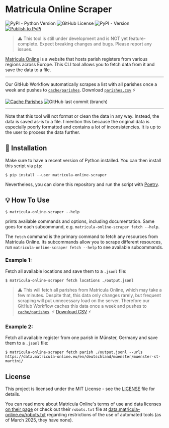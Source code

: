 # Matricula Online Scraper

![PyPI - Python Version](https://img.shields.io/pypi/pyversions/matricula-online-scraper?logo=python)
![GitHub License](https://img.shields.io/github/license/lsg551/matricula-online-scraper?logo=pypi)
![PyPI - Version](https://img.shields.io/pypi/v/matricula-online-scraper?logo=pypi)
[![Publish to PyPi](https://github.com/lsg551/matricula-online-scraper/actions/workflows/publish.yml/badge.svg)](https://github.com/lsg551/matricula-online-scraper/actions/workflows/publish.yml)

> :warning: This tool is still under development and is NOT yet
> feature-complete. Expect breaking changes and bugs. Please report any issues.

[Matricula Online](https://data.matricula-online.eu/) is a website that hosts
parish registers from various regions across Europe. This CLI tool allows you to
fetch data from it and save the data to a file.

---

Our GitHub Workflow automatically scrapes a list with all parishes once a week
and pushes to
[`cache/parishes`](https://github.com/lsg551/matricula-online-scraper/tree/cache/parishes).
Download
[`parishes.csv`](https://github.com/lsg551/matricula-online-scraper/raw/cache/parishes/parishes.csv.gz)
⚡️

[![Cache Parishes](https://github.com/lsg551/matricula-online-scraper/actions/workflows/cache-parishes.yml/badge.svg)](https://github.com/lsg551/matricula-online-scraper/actions/workflows/cache-parishes.yml)
![GitHub last commit (branch)](https://img.shields.io/github/last-commit/lsg551/matricula-online-scraper/cache%2Fparishes?path=parishes.csv.gz&label=last%20caching&cacheSeconds=43200)

---

Note that this tool will not format or clean the data in any way. Instead, the
data is saved as-is to a file. I mention this because the original data is
especially poorly formatted and contains a lot of inconsistencies. It is up to
the user to process the data further.

## 🔧 Installation

Make sure to have a recent version of Python installed. You can then install
this script via `pip`:

```console
$ pip install --user matricula-online-scraper
```

Nevertheless, you can clone this repository and run the script with
[Poetry](https://python-poetry.org).

## 💡 How To Use

```console
$ matricula-online-scraper --help
```

prints available commands and options, including documentation. Same goes for
each subcommand, e.g. `matricula-online-scraper fetch --help`.

The `fetch` command is the primary command to fetch any resources from Matricula
Online. Its subcommands allow you to scrape different resources, run
`matricula-online-scraper fetch --help` to see available subcommands.

### Example 1:

Fetch all available locations and save them to a `.jsonl` file:

```console
$ matricula-online-scraper fetch locations ./output.jsonl
```

> :warning: This will fetch all parishes from Matricula Online, which may take a
> few minutes. Despite that, this data only changes rarely, but frequent
> scraping will put unnecessary load on the server. Therefore our GitHub
> Workflow caches this data once a week and pushes to
> [`cache/parishes`](https://github.com/lsg551/matricula-online-scraper/tree/cache/parishes).
> ⚡️
> [Download CSV](https://github.com/lsg551/matricula-online-scraper/raw/cache/parishes/parishes.csv.gz)
> ⚡️

### Example 2:

Fetch all available register from one parish in Münster, Germany and save them
to a `.jsonl` file:

```console
$ matricula-online-scraper fetch parish ./output.jsonl --urls https://data.matricula-online.eu/en/deutschland/muenster/muenster-st-martini/
```

## License

This project is licensed under the MIT License - see the [LICENSE](LICENSE) file
for details.

You can read more about Matricula Online's terms of use and data licenses
[on their page](https://data.matricula-online.eu/en/nutzungsbedingungen/) or
check out their `robots.txt` file at
[data.matricula-online.eu/robots.txt](https://data.matricula-online.eu/robots.txt)
regarding restrictions of the use of automated tools (as of March 2025, they
have none).
